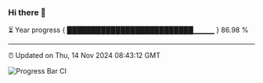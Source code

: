 ### Hi there 👋

⏳ Year progress { ██████████████████████████▁▁▁▁ } 86.98 %

---

⏰ Updated on Thu, 14 Nov 2024 08:43:12 GMT

![Progress Bar CI](https://github.com/IshwaranRudhara/GIT-ACTION/workflows/Progress%20Bar%20CI/badge.svg)
